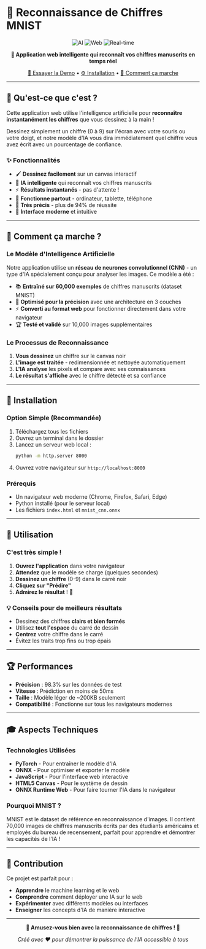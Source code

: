 # 🎨 Reconnaissance de Chiffres MNIST

<div align="center">

![AI](https://img.shields.io/badge/IA-Machine%20Learning-blue?style=for-the-badge)
![Web](https://img.shields.io/badge/Web-App-green?style=for-the-badge)
![Real-time](https://img.shields.io/badge/Temps-Réel-red?style=for-the-badge)

**🚀 Application web intelligente qui reconnaît vos chiffres manuscrits en temps réel**

[🎯 Essayer la Demo](#utilisation) • [⚙️ Installation](#installation) • [🧠 Comment ça marche](#fonctionnement)

</div>

---

## 🌟 Qu'est-ce que c'est ?

Cette application web utilise l'intelligence artificielle pour **reconnaître instantanément les chiffres** que vous dessinez à la main ! 

Dessinez simplement un chiffre (0 à 9) sur l'écran avec votre souris ou votre doigt, et notre modèle d'IA vous dira immédiatement quel chiffre vous avez écrit avec un pourcentage de confiance.

### ✨ Fonctionnalités

- 🖌️ **Dessinez facilement** sur un canvas interactif
- 🧠 **IA intelligente** qui reconnaît vos chiffres manuscrits  
- ⚡ **Résultats instantanés** - pas d'attente !
- 📱 **Fonctionne partout** - ordinateur, tablette, téléphone
- 🎯 **Très précis** - plus de 94% de réussite
- 🎨 **Interface moderne** et intuitive

---

## 🧠 Comment ça marche ?

### Le Modèle d'Intelligence Artificielle

Notre application utilise un **réseau de neurones convolutionnel (CNN)** - un type d'IA spécialement conçu pour analyser les images. Ce modèle a été :

- 📚 **Entraîné sur 60,000 exemples** de chiffres manuscrits (dataset MNIST)
- 🎯 **Optimisé pour la précision** avec une architecture en 3 couches
- ⚡ **Converti au format web** pour fonctionner directement dans votre navigateur
- 🏆 **Testé et validé** sur 10,000 images supplémentaires

### Le Processus de Reconnaissance

1. **Vous dessinez** un chiffre sur le canvas noir
2. **L'image est traitée** - redimensionnée et nettoyée automatiquement
3. **L'IA analyse** les pixels et compare avec ses connaissances
4. **Le résultat s'affiche** avec le chiffre détecté et sa confiance

---

## 🚀 Installation

### Option Simple (Recommandée)
1. Téléchargez tous les fichiers
2. Ouvrez un terminal dans le dossier
3. Lancez un serveur web local :
   ```bash
   python -m http.server 8000
   ```
4. Ouvrez votre navigateur sur `http://localhost:8000`

### Prérequis
- Un navigateur web moderne (Chrome, Firefox, Safari, Edge)
- Python installé (pour le serveur local)
- Les fichiers `index.html` et `mnist_cnn.onnx`

---

## 🎯 Utilisation

### C'est très simple !

1. **Ouvrez l'application** dans votre navigateur
2. **Attendez** que le modèle se charge (quelques secondes)
3. **Dessinez un chiffre** (0-9) dans le carré noir
4. **Cliquez sur "Prédire"** 
5. **Admirez le résultat** ! 🎉

### 💡 Conseils pour de meilleurs résultats

- Dessinez des chiffres **clairs et bien formés**
- Utilisez **tout l'espace** du carré de dessin
- **Centrez** votre chiffre dans le carré
- Évitez les traits trop fins ou trop épais

---

## 🏆 Performances

- **Précision** : 98.3% sur les données de test
- **Vitesse** : Prédiction en moins de 50ms
- **Taille** : Modèle léger de ~200KB seulement
- **Compatibilité** : Fonctionne sur tous les navigateurs modernes

---

## 🎓 Aspects Techniques

### Technologies Utilisées

- **PyTorch** - Pour entraîner le modèle d'IA
- **ONNX** - Pour optimiser et exporter le modèle
- **JavaScript** - Pour l'interface web interactive
- **HTML5 Canvas** - Pour le système de dessin
- **ONNX Runtime Web** - Pour faire tourner l'IA dans le navigateur

### Pourquoi MNIST ?

MNIST est le dataset de référence en reconnaissance d'images. Il contient 70,000 images de chiffres manuscrits écrits par des étudiants américains et employés du bureau de recensement, parfait pour apprendre et démontrer les capacités de l'IA !

---

## 🤝 Contribution

Ce projet est parfait pour :
- **Apprendre** le machine learning et le web
- **Comprendre** comment déployer une IA sur le web
- **Expérimenter** avec différents modèles ou interfaces
- **Enseigner** les concepts d'IA de manière interactive

---

<div align="center">

**🎉 Amusez-vous bien avec la reconnaissance de chiffres ! 🎉**

*Créé avec ❤️ pour démontrer la puissance de l'IA accessible à tous*

</div>
